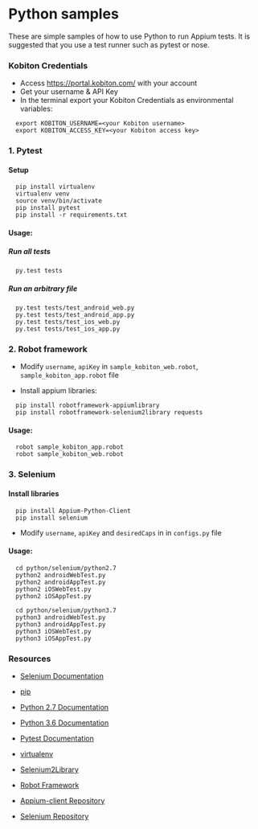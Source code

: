 Python samples
==============

These are simple samples of how to use Python to run Appium tests. It is suggested that you use a test runner such as pytest or nose.

### Kobiton Credentials
  * Access https://portal.kobiton.com/ with your account
  * Get your username & API Key
  * In the terminal export your Kobiton Credentials as environmental variables:

  ```shell
    export KOBITON_USERNAME=<your Kobiton username>
    export KOBITON_ACCESS_KEY=<your Kobiton access key>
  ```


### 1. Pytest

#### Setup

  ```shell
    pip install virtualenv
    virtualenv venv
    source venv/bin/activate
    pip install pytest
    pip install -r requirements.txt
  ```

#### Usage:

##### Run all tests

```shell
  py.test tests
```

##### Run an arbitrary file

```shell
  py.test tests/test_android_web.py
  py.test tests/test_android_app.py
  py.test tests/test_ios_web.py
  py.test tests/test_ios_app.py
```

### 2. Robot framework

- Modify `username`, `apiKey` in `sample_kobiton_web.robot`, `sample_kobiton_app.robot` file

- Install appium libraries:

```shell
  pip install robotframework-appiumlibrary
  pip install robotframework-selenium2library requests
```

#### Usage:

```shell
  robot sample_kobiton_app.robot
  robot sample_kobiton_web.robot
```


### 3. Selenium

#### Install libraries

```shell
  pip install Appium-Python-Client
  pip install selenium
```


- Modify `username`, `apiKey` and `desiredCaps` in  in `configs.py` file


#### Usage:

```shell
  cd python/selenium/python2.7
  python2 androidWebTest.py
  python2 androidAppTest.py
  python2 iOSWebTest.py
  python2 iOSAppTest.py
```

```shell
  cd python/selenium/python3.7
  python3 androidWebTest.py
  python3 androidAppTest.py
  python3 iOSWebTest.py
  python3 iOSAppTest.py
```

### Resources

- [Selenium Documentation](http://www.seleniumhq.org/docs/)

- [pip](http://pip-installer.org/)

- [Python 2.7 Documentation](https://docs.python.org/2.7/)

- [Python 3.6 Documentation](https://docs.python.org/3.6/)

- [Pytest Documentation](http://pytest.org/latest/contents.html)

- [virtualenv](https://virtualenv.readthedocs.org/en/latest/)

- [Selenium2Library](https://github.com/rtomac/robotframework-selenium2library)

- [Robot Framework](http://code.google.com/p/robotframework/)

- [Appium-client Repository](https://pypi.python.org/simple/appium-python-client)

- [Selenium Repository](https://pypi.python.org/simple/selenium)
